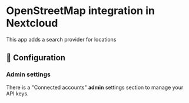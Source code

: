 # OpenStreetMap integration in Nextcloud

This app adds a search provider for locations

## 🔧 Configuration

### Admin settings

There is a "Connected accounts" **admin** settings section to manage your API keys.
